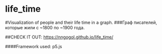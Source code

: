 # life_time
#Visualization of people and their life time in a graph.
###Граф писателей, которые жили с ~1800 по ~1900 года.

##CHECK IT OUT: https://nngogol.github.io/life_time/

####Framework used: p5.js
